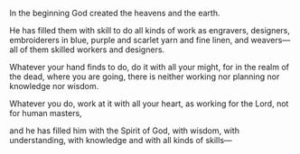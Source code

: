 In the beginning God created the heavens and the earth.
 
He has filled them with skill to do all kinds of work as engravers, designers, embroiderers in blue, purple and scarlet yarn and fine linen, and weavers—all of them skilled workers and designers.

Whatever your hand finds to do, do it with all your might, for in the realm of the dead, where you are going, there is neither working nor planning nor knowledge nor wisdom.

Whatever you do, work at it with all your heart, as working for the Lord, not for human masters,

and he has filled him with the Spirit of God, with wisdom, with understanding, with knowledge and with all kinds of skills—
